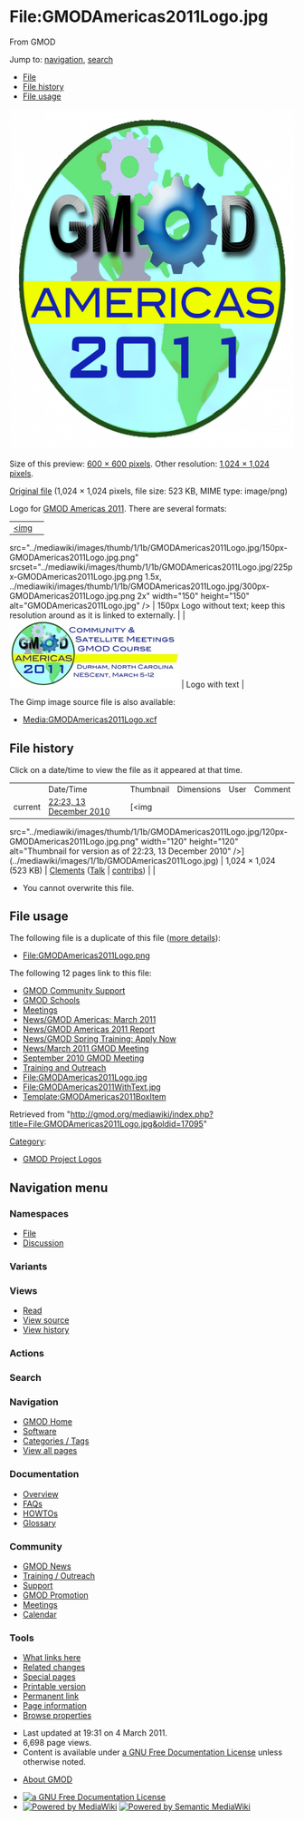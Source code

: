 <div id="mw-page-base" class="noprint">

</div>

<div id="mw-head-base" class="noprint">

</div>

<div id="content" class="mw-body" role="main">

<span id="top"></span>

<div id="mw-js-message" style="display:none;">

</div>



# <span dir="auto">File:GMODAmericas2011Logo.jpg</span>

<div id="bodyContent">

<div id="siteSub">

From GMOD

</div>

<div id="contentSub">

</div>

<div id="jump-to-nav" class="mw-jump">

Jump to: [navigation](#mw-navigation), [search](#p-search)

</div>

<div id="mw-content-text">

- [File](#file)
- [File history](#filehistory)
- [File usage](#filelinks)

<div id="file" class="fullImageLink">

[<img
src="../mediawiki/images/thumb/1/1b/GMODAmericas2011Logo.jpg/600px-GMODAmericas2011Logo.jpg.png"
srcset="../mediawiki/images/thumb/1/1b/GMODAmericas2011Logo.jpg/900px-GMODAmericas2011Logo.jpg.png 1.5x, ../mediawiki/images/1/1b/GMODAmericas2011Logo.jpg 2x"
width="600" height="600" alt="File:GMODAmericas2011Logo.jpg" />](../mediawiki/images/1/1b/GMODAmericas2011Logo.jpg)

<div class="mw-filepage-resolutioninfo">

Size of this preview: <a
href="../mediawiki/images/thumb/1/1b/GMODAmericas2011Logo.jpg/600px-GMODAmericas2011Logo.jpg.png"
class="mw-thumbnail-link">600 × 600 pixels</a>.
<span class="mw-filepage-other-resolutions">Other resolution:
<a href="../mediawiki/images/1/1b/GMODAmericas2011Logo.jpg"
class="mw-thumbnail-link">1,024 × 1,024 pixels</a>.</span>

</div>

</div>

<div class="fullMedia">

<a href="../mediawiki/images/1/1b/GMODAmericas2011Logo.jpg"
class="internal" title="GMODAmericas2011Logo.jpg">Original file</a>
‎<span class="fileInfo">(1,024 × 1,024 pixels, file size: 523 KB, MIME
type: image/png)</span>

</div>

<div id="mw-imagepage-content" class="mw-content-ltr" lang="en"
dir="ltr">

Logo for [GMOD Americas 2011](GMOD_Americas_2011 "GMOD Americas 2011").
There are several formats:

|  |  |
|----|----|
| <a href="File:GMODAmericas2011Logo.jpg" class="image"><img
src="../mediawiki/images/thumb/1/1b/GMODAmericas2011Logo.jpg/150px-GMODAmericas2011Logo.jpg.png"
srcset="../mediawiki/images/thumb/1/1b/GMODAmericas2011Logo.jpg/225px-GMODAmericas2011Logo.jpg.png 1.5x, ../mediawiki/images/thumb/1/1b/GMODAmericas2011Logo.jpg/300px-GMODAmericas2011Logo.jpg.png 2x"
width="150" height="150" alt="GMODAmericas2011Logo.jpg" /></a> | 150px Logo without text; keep this resolution around as it is linked to externally. |
| <a href="File:GMODAmericas2011WithText.jpg" class="image"><img
src="../mediawiki/images/thumb/9/94/GMODAmericas2011WithText.jpg/300px-GMODAmericas2011WithText.jpg"
srcset="../mediawiki/images/thumb/9/94/GMODAmericas2011WithText.jpg/450px-GMODAmericas2011WithText.jpg 1.5x, ../mediawiki/images/thumb/9/94/GMODAmericas2011WithText.jpg/600px-GMODAmericas2011WithText.jpg 2x"
width="300" height="119" alt="GMODAmericas2011WithText.jpg" /></a> | Logo with text |

The Gimp image source file is also available:

- <a href="../mediawiki/images/2/2c/GMODAmericas2011Logo.xcf"
  class="internal"
  title="GMODAmericas2011Logo.xcf">Media:GMODAmericas2011Logo.xcf</a>

</div>

## File history

<div id="mw-imagepage-section-filehistory">

Click on a date/time to view the file as it appeared at that time.

|  |  |  |  |  |  |
|----|----|----|----|----|----|
|  | Date/Time | Thumbnail | Dimensions | User | Comment |
| current | [22:23, 13 December 2010](../mediawiki/images/1/1b/GMODAmericas2011Logo.jpg) | [<img
src="../mediawiki/images/thumb/1/1b/GMODAmericas2011Logo.jpg/120px-GMODAmericas2011Logo.jpg.png"
width="120" height="120"
alt="Thumbnail for version as of 22:23, 13 December 2010" />](../mediawiki/images/1/1b/GMODAmericas2011Logo.jpg) | 1,024 × 1,024 <span style="white-space: nowrap;">(523 KB)</span> | <a href="User:Clements" class="mw-userlink"
title="User:Clements">Clements</a> <span style="white-space: nowrap;"> <span class="mw-usertoollinks">(<a
href="http://gmod.org/mediawiki/index.php?title=User_talk:Clements&amp;action=edit&amp;redlink=1"
class="new" title="User talk:Clements (page does not exist)">Talk</a> \| [contribs](Special:Contributions/Clements "Special:Contributions/Clements"))</span></span> |  |

</div>

- <span id="mw-imagepage-upload-disallowed">You cannot overwrite this
  file.</span>

## File usage

<div id="mw-imagepage-section-duplicates">

The following file is a duplicate of this file ([more
details](Special:FileDuplicateSearch/GMODAmericas2011Logo.jpg "Special:FileDuplicateSearch/GMODAmericas2011Logo.jpg")):

- <File:GMODAmericas2011Logo.png>

</div>

<div id="mw-imagepage-section-linkstoimage">

The following 12 pages link to this file:

- [GMOD Community
  Support](GMOD_Community_Support "GMOD Community Support")
- [GMOD Schools](GMOD_Schools "GMOD Schools")
- [Meetings](Meetings "Meetings")
- [News/GMOD Americas: March
  2011](News/GMOD_Americas:_March_2011 "News/GMOD Americas: March 2011")
- [News/GMOD Americas 2011
  Report](News/GMOD_Americas_2011_Report "News/GMOD Americas 2011 Report")
- [News/GMOD Spring Training: Apply
  Now](News/GMOD_Spring_Training:_Apply_Now "News/GMOD Spring Training: Apply Now")
- [News/March 2011 GMOD
  Meeting](News/March_2011_GMOD_Meeting "News/March 2011 GMOD Meeting")
- [September 2010 GMOD
  Meeting](September_2010_GMOD_Meeting "September 2010 GMOD Meeting")
- [Training and Outreach](Training_and_Outreach "Training and Outreach")
- <File:GMODAmericas2011Logo.jpg>
- <File:GMODAmericas2011WithText.jpg>
- [Template:GMODAmericas2011BoxItem](Template:GMODAmericas2011BoxItem "Template:GMODAmericas2011BoxItem")

</div>

</div>

<div class="printfooter">

Retrieved from
"<http://gmod.org/mediawiki/index.php?title=File:GMODAmericas2011Logo.jpg&oldid=17095>"

</div>

<div id="catlinks" class="catlinks">

<div id="mw-normal-catlinks" class="mw-normal-catlinks">

[Category](Special:Categories "Special:Categories"):

- [GMOD Project
  Logos](Category:GMOD_Project_Logos "Category:GMOD Project Logos")

</div>

</div>

<div class="visualClear">

</div>

</div>

</div>

<div id="mw-navigation">

## Navigation menu

<div id="mw-head">



<div id="left-navigation">

<div id="p-namespaces" class="vectorTabs" role="navigation"
aria-labelledby="p-namespaces-label">

### Namespaces

- <span id="ca-nstab-image"><a href="File:GMODAmericas2011Logo.jpg" accesskey="c"
  title="View the file page [c]">File</a></span>
- <span id="ca-talk"><a
  href="http://gmod.org/mediawiki/index.php?title=File_talk:GMODAmericas2011Logo.jpg&amp;action=edit&amp;redlink=1"
  accesskey="t"
  title="Discussion about the content page [t]">Discussion</a></span>

</div>

<div id="p-variants" class="vectorMenu emptyPortlet" role="navigation"
aria-labelledby="p-variants-label">

### 

### Variants[](#)

<div class="menu">

</div>

</div>

</div>

<div id="right-navigation">

<div id="p-views" class="vectorTabs" role="navigation"
aria-labelledby="p-views-label">

### Views

- <span id="ca-view">[Read](File:GMODAmericas2011Logo.jpg)</span>
- <span id="ca-viewsource"><a
  href="http://gmod.org/mediawiki/index.php?title=File:GMODAmericas2011Logo.jpg&amp;action=edit"
  accesskey="e" title="This page is protected.
  You can view its source [e]">View source</a></span>
- <span id="ca-history"><a
  href="http://gmod.org/mediawiki/index.php?title=File:GMODAmericas2011Logo.jpg&amp;action=history"
  accesskey="h" title="Past revisions of this page [h]">View history</a></span>

</div>

<div id="p-cactions" class="vectorMenu emptyPortlet" role="navigation"
aria-labelledby="p-cactions-label">

### Actions[](#)

<div class="menu">

</div>

</div>

<div id="p-search" role="search">

### Search

<div id="simpleSearch">

</div>

</div>

</div>

</div>

<div id="mw-panel">

<div id="p-logo" role="banner">

<a href="Main_Page"
style="background-image: url(../images/GMOD-cogs.png);"
title="Visit the main page"></a>

</div>

<div id="p-Navigation" class="portal" role="navigation"
aria-labelledby="p-Navigation-label">

### Navigation

<div class="body">

- <span id="n-GMOD-Home">[GMOD Home](Main_Page)</span>
- <span id="n-Software">[Software](GMOD_Components)</span>
- <span id="n-Categories-.2F-Tags">[Categories /
  Tags](Categories)</span>
- <span id="n-View-all-pages">[View all pages](Special:AllPages)</span>

</div>

</div>

<div id="p-Documentation" class="portal" role="navigation"
aria-labelledby="p-Documentation-label">

### Documentation

<div class="body">

- <span id="n-Overview">[Overview](Overview)</span>
- <span id="n-FAQs">[FAQs](Category:FAQ)</span>
- <span id="n-HOWTOs">[HOWTOs](Category:HOWTO)</span>
- <span id="n-Glossary">[Glossary](Glossary)</span>

</div>

</div>

<div id="p-Community" class="portal" role="navigation"
aria-labelledby="p-Community-label">

### Community

<div class="body">

- <span id="n-GMOD-News">[GMOD News](GMOD_News)</span>
- <span id="n-Training-.2F-Outreach">[Training /
  Outreach](Training_and_Outreach)</span>
- <span id="n-Support">[Support](Support)</span>
- <span id="n-GMOD-Promotion">[GMOD Promotion](GMOD_Promotion)</span>
- <span id="n-Meetings">[Meetings](Meetings)</span>
- <span id="n-Calendar">[Calendar](Calendar)</span>

</div>

</div>

<div id="p-tb" class="portal" role="navigation"
aria-labelledby="p-tb-label">

### Tools

<div class="body">

- <span id="t-whatlinkshere"><a href="Special:WhatLinksHere/File:GMODAmericas2011Logo.jpg"
  accesskey="j" title="A list of all wiki pages that link here [j]">What
  links here</a></span>
- <span id="t-recentchangeslinked"><a href="Special:RecentChangesLinked/File:GMODAmericas2011Logo.jpg"
  accesskey="k"
  title="Recent changes in pages linked from this page [k]">Related
  changes</a></span>
- <span id="t-specialpages"><a href="Special:SpecialPages" accesskey="q"
  title="A list of all special pages [q]">Special pages</a></span>
- <span id="t-print"><a
  href="http://gmod.org/mediawiki/index.php?title=File:GMODAmericas2011Logo.jpg&amp;printable=yes"
  rel="alternate" accesskey="p"
  title="Printable version of this page [p]">Printable version</a></span>
- <span id="t-permalink">[Permanent
  link](http://gmod.org/mediawiki/index.php?title=File:GMODAmericas2011Logo.jpg&oldid=17095 "Permanent link to this revision of the page")</span>
- <span id="t-info">[Page
  information](http://gmod.org/mediawiki/index.php?title=File:GMODAmericas2011Logo.jpg&action=info)</span>
- <span id="t-smwbrowselink"><a href="Special:Browse/File:GMODAmericas2011Logo.jpg"
  rel="smw-browse">Browse properties</a></span>

</div>

</div>

</div>

</div>

<div id="footer" role="contentinfo">

- <span id="footer-info-lastmod">Last updated at 19:31 on 4 March
  2011.</span>
- <span id="footer-info-viewcount">6,698 page views.</span>
- <span id="footer-info-copyright">Content is available under
  <a href="http://www.gnu.org/licenses/fdl-1.3.html" class="external"
  rel="nofollow">a GNU Free Documentation License</a> unless otherwise
  noted.</span>

<!-- -->

- <span id="footer-places-about">[About
  GMOD](GMOD:About "GMOD:About")</span>

<!-- -->

- <span id="footer-copyrightico">[<img src="http://www.gnu.org/graphics/gfdl-logo-small.png" width="88"
  height="31" alt="a GNU Free Documentation License" />](http://www.gnu.org/licenses/fdl-1.3.html)</span>
- <span id="footer-poweredbyico">[<img
  src="../mediawiki/skins/common/images/poweredby_mediawiki_88x31.png"
  width="88" height="31" alt="Powered by MediaWiki" />](http://www.mediawiki.org/)
  [<img
  src="../mediawiki/extensions/SemanticMediaWiki/resources/images/smw_button.png"
  width="88" height="31" alt="Powered by Semantic MediaWiki" />](https://www.semantic-mediawiki.org/wiki/Semantic_MediaWiki)</span>

<div style="clear:both">

</div>

</div>
